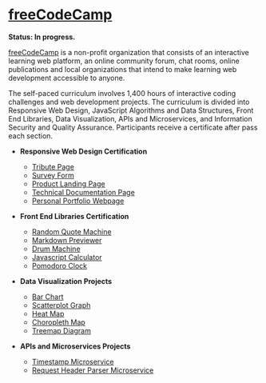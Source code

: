 # [freeCodeCamp](/freecodecamp/)

**Status: In progress.**

[freeCodeCamp](https://www.freecodecamp.org/) is a non-profit organization that consists of an interactive learning web platform, an online community forum, chat rooms, online publications and local organizations that intend to make learning web development accessible to anyone.

The self-paced curriculum involves 1,400 hours of interactive coding challenges and web development projects. The curriculum is divided into Responsive Web Design, JavaScript Algorithms and Data Structures, Front End Libraries, Data Visualization, APIs and Microservices, and Information Security and Quality Assurance. Participants receive a certificate after pass each section.

- **Responsive Web Design Certification**

  - [Tribute Page](/freecodecamp/tribute-page/)
  - [Survey Form](/freecodecamp/survey-form/)
  - [Product Landing Page](/freecodecamp/product-landing-page/)
  - [Technical Documentation Page](/freecodecamp/technical-documentation-page/)
  - [Personal Portfolio Webpage](/freecodecamp/personal-portfolio-webpage/)

- **Front End Libraries Certification**

  - [Random Quote Machine](/freecodecamp/random-quote-machine/)
  - [Markdown Previewer](/freecodecamp/markdown-previewer/)
  - [Drum Machine](/freecodecamp/drum-machine/)
  - [Javascript Calculator](/freecodecamp/javascript-calculator/)
  - [Pomodoro Clock](/freecodecamp/pomodoro-clock/)

- **Data Visualization Projects**

  - [Bar Chart](/freecodecamp/bar-chart/)
  - [Scatterplot Graph](/freecodecamp/scatterplot-graph/)
  - [Heat Map](/freecodecamp/heat-map/)
  - [Choropleth Map](/freecodecamp/choropleth-map/)
  - [Treemap Diagram](/freecodecamp/treemap-diagram/)

- **APIs and Microservices Projects**

  - [Timestamp Microservice](/freecodecamp/timestamp-microservice/)
  - [Request Header Parser Microservice](/freecodecamp/request-header-parser-microservice/)
